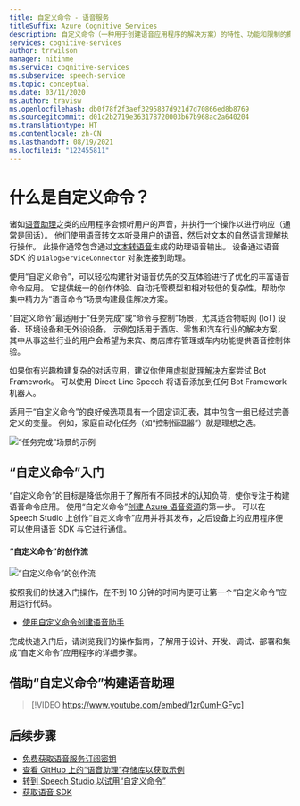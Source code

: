```yaml
---
title: 自定义命令 - 语音服务
titleSuffix: Azure Cognitive Services
description: 自定义命令（一种用于创建语音应用程序的解决方案）的特性、功能和限制的概述。
services: cognitive-services
author: trrwilson
manager: nitinme
ms.service: cognitive-services
ms.subservice: speech-service
ms.topic: conceptual
ms.date: 03/11/2020
ms.author: travisw
ms.openlocfilehash: db0f78f2f3aef3295837d921d7d70866ed8b8769
ms.sourcegitcommit: d01c2b2719e363178720003b67b968ac2a640204
ms.translationtype: HT
ms.contentlocale: zh-CN
ms.lasthandoff: 08/19/2021
ms.locfileid: "122455811"
---
```

# <a name="what-is-custom-commands"></a>什么是自定义命令？

诸如[语音助理](voice-assistants.md)之类的应用程序会倾听用户的声音，并执行一个操作以进行响应（通常是回话）。 他们使用[语音转文本](speech-to-text.md)听录用户的语音，然后对文本的自然语言理解执行操作。 此操作通常包含通过[文本转语音](text-to-speech.md)生成的助理语音输出。 设备通过语音 SDK 的 `DialogServiceConnector` 对象连接到助理。

使用“自定义命令”，可以轻松构建针对语音优先的交互体验进行了优化的丰富语音命令应用。 它提供统一的创作体验、自动托管模型和相对较低的复杂性，帮助你集中精力为“语音命令”场景构建最佳解决方案。

“自定义命令”最适用于“任务完成”或“命令与控制”场景，尤其适合物联网 (IoT) 设备、环境设备和无外设设备。 示例包括用于酒店、零售和汽车行业的解决方案，其中从事这些行业的用户会希望为来宾、商店库存管理或车内功能提供语音控制体验。

如果你有兴趣构建复杂的对话应用，建议你使用[虚拟助理解决方案](/azure/bot-service/bot-builder-enterprise-template-overview)尝试 Bot Framework。 可以使用 Direct Line Speech 将语音添加到任何 Bot Framework 机器人。

适用于“自定义命令”的良好候选项具有一个固定词汇表，其中包含一组已经过完善定义的变量。 例如，家庭自动化任务（如“控制恒温器”）就是理想之选。

   ![“任务完成”场景的示例](media/voice-assistants/task-completion-examples.png "“任务完成”示例")

## <a name="getting-started-with-custom-commands"></a>“自定义命令”入门

“自定义命令”的目标是降低你用于了解所有不同技术的认知负荷，使你专注于构建语音命令应用。 使用“自定义命令”<a href="https://ms.portal.azure.com/#create/Microsoft.CognitiveServicesSpeechServices" target="_blank">创建 Azure 语音资源</a>的第一步。 可以在 Speech Studio 上创作“自定义命令”应用并将其发布，之后设备上的应用程序便可以使用语音 SDK 与它进行通信。

#### <a name="authoring-flow-for-custom-commands"></a>“自定义命令”的创作流
   ![“自定义命令”的创作流](media/voice-assistants/custom-commands-flow.png "“自定义命令”创作流")

按照我们的快速入门操作，在不到 10 分钟的时间内便可让第一个“自定义命令”应用运行代码。

* [使用自定义命令创建语音助手](quickstart-custom-commands-application.md)

完成快速入门后，请浏览我们的操作指南，了解用于设计、开发、调试、部署和集成“自定义命令”应用程序的详细步骤。

## <a name="building-voice-assistants-with-custom-commands"></a>借助“自定义命令”构建语音助理
> [!VIDEO https://www.youtube.com/embed/1zr0umHGFyc]

## <a name="next-steps"></a>后续步骤

* [免费获取语音服务订阅密钥](overview.md#try-the-speech-service-for-free)
* [查看 GitHub 上的“语音助理”存储库以获取示例](https://aka.ms/speech/cc-samples)
* [转到 Speech Studio 以试用“自定义命令”](https://speech.microsoft.com/customcommands)
* [获取语音 SDK](speech-sdk.md)
